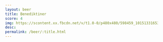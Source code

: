 ```yaml
---
layout: beer
title: Benediktiner
score: 4
img: https://scontent.xx.fbcdn.net/v/t1.0-0/p480x480/598459_10151331653573745_57128822_n.jpg?oh=5fdde7443f9e36fbe0bace6cfd7a9559&oe=5916E8BC
desc: 
permalink: /beer/:title.html
---
```

